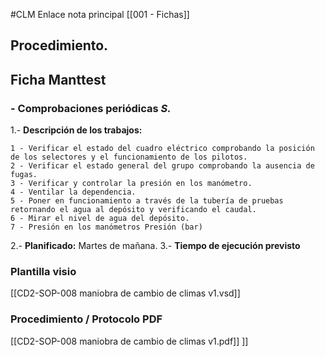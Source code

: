 #CLM
Enlace nota principal [[001 - Fichas]]

## Procedimiento.

## Ficha Manttest

### - Comprobaciones periódicas *S.*
  1.- **Descripción de los trabajos:**
  
	1 - Verificar el estado del cuadro eléctrico comprobando la posición de los selectores y el funcionamiento de los pilotos.
	2 - Verificar el estado general del grupo comprobando la ausencia de fugas.																															
	3 - Verificar y controlar la presión en los manómetro.
	4 - Ventilar la dependencia.
	5 - Poner en funcionamiento a través de la tubería de pruebas retornando el agua al depósito y verificando el caudal.
	6 - Mirar el nivel de agua del depósito.
	7 - Presión en los manómetros Presión (bar)																															


2.- **Planificado:** Martes de mañana.
3.- **Tiempo de ejecución previsto**

### Plantilla visio

[[CD2-SOP-008 maniobra de cambio de climas v1.vsd]]

### Procedimiento / Protocolo PDF

[[CD2-SOP-008 maniobra de cambio de climas v1.pdf]]
]]